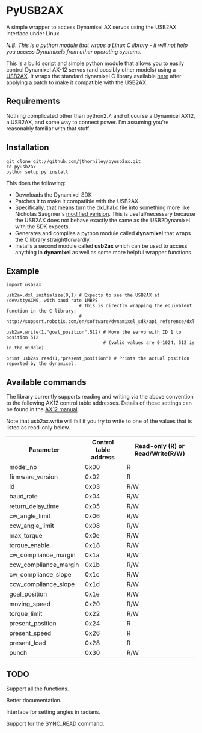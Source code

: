 # PyUSB2AX

A simple wrapper to access Dynamixel AX servos using the USB2AX interface under Linux.

_N.B. This is a python module that wraps a Linux C library - it will not help you access Dynamixels from other operating systems._

This is a build script and simple python module that allows you to easily control Dynamixel AX-12 servos (and possibly other models) using a [USB2AX](http://xevelabs.com/doku.php?id=product:usb2ax:usb2ax). It wraps the standard dynamixel C library available [here](http://support.robotis.com/en/software/dynamixel_sdk/usb2dynamixel/usb2dxl_linux.htm) after applying a patch to make it compatible with the USB2AX.

## Requirements

Nothing complicated other than python2.7, and of course a Dynamixel AX12, a USB2AX, and some way to connect power. I'm assuming you're reasonably familiar with that stuff.

## Installation

    git clone git://github.com/jthorniley/pyusb2ax.git
    cd pyusb2ax
    python setup.py install
    
This does the following:

* Downloads the Dynamixel SDK
* Patches it to make it compatible with the USB2AX.
 * Specifically, that means turn the dxl_hal.c file into something more like Nicholas Saugnier's [modified verision](https://paranoidstudio.assembla.com/code/paranoidstudio/git/node/blob/master/usb2ax/soft/dxl_hal.c). This is useful/necessary because the USB2AX does not behave exactly the same as the USB2Dynamixel with the SDK expects.
* Generates and compiles a python module called **dynamixel** that wraps the C library straightforwardly.
* Installs a second module called **usb2ax** which can be used to access anything in **dynamixel** as well as some more helpful wrapper functions.

## Example

    import usb2ax
    
    usb2ax.dxl_initialize(0,1) # Expects to see the USB2AX at /dev/ttyACM0, with baud rate 1MBPS
                               # This is directly wrapping the equivalent function in the C library:
                               # http://support.robotis.com/en/software/dynamixel_sdk/api_reference/dxl_initialize.htm
    
    usb2ax.write(1,"goal_position",512) # Move the servo with ID 1 to position 512
                                        # (valid values are 0-1024, 512 is in the middle)
                                        
    print usb2ax.read(1,"present_position") # Prints the actual position reported by the dynamixel.

## Available commands

The library currently supports reading and writing via the above convention to
the following AX12 control table addresses. Details of these settings can be found
in the [AX12 manual](http://support.robotis.com/en/product/dynamixel/ax_series/dxl_ax_actuator.htm).

Note that usb2ax.write will fail if you try to write to one of the values that is
listed as read-only below.

<table>
<tr><th>Parameter</th><th>Control table address</th><th>Read-only (R) or Read/Write(R/W)</th></tr>
<tr><td>model_no</td><td>0x00</td><td>R</td></tr>
<tr><td>firmware_version</td><td>0x02</td><td>R</td></tr>
<tr><td>id</td><td>0x03</td><td>R/W</td></tr>
<tr><td>baud_rate</td><td>0x04</td><td>R/W</td></tr>
<tr><td>return_delay_time</td><td>0x05</td><td>R/W</td></tr>
<tr><td>cw_angle_limit</td><td>0x06</td><td>R/W</td></tr>
<tr><td>ccw_angle_limit</td><td>0x08</td><td>R/W</td></tr>
<tr><td>max_torque</td><td>0x0e</td><td>R/W</td></tr>
<tr><td>torque_enable</td><td>0x18</td><td>R/W</td></tr>
<tr><td>cw_compliance_margin</td><td>0x1a</td><td>R/W</td></tr>
<tr><td>ccw_compliance_margin</td><td>0x1b</td><td>R/W</td></tr>
<tr><td>cw_compliance_slope</td><td>0x1c</td><td>R/W</td></tr>
<tr><td>ccw_compliance_slope</td><td>0x1d</td><td>R/W</td></tr>
<tr><td>goal_position</td><td>0x1e</td><td>R/W</td></tr>
<tr><td>moving_speed</td><td>0x20</td><td>R/W</td></tr>
<tr><td>torque_limit</td><td>0x22</td><td>R/W</td></tr>
<tr><td>present_position</td><td>0x24</td><td>R</td></tr>
<tr><td>present_speed</td><td>0x26</td><td>R</td></tr>
<tr><td>present_load</td><td>0x28</td><td>R</td></tr>
<tr><td>punch</td><td>0x30</td><td>R/W</td></tr>
</table>

## TODO

Support all the functions.

Better documentation.

Interface for setting angles in radians.

Support for the [SYNC_READ](http://www.xevelabs.com/doku.php?id=product:usb2ax:advanced_instructions) command.
